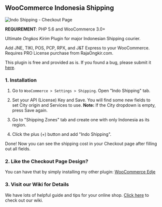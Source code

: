 ## WooCommerce Indonesia Shipping

![Indo Shipping - Checkout Page](http://cdn.setyono.net/indo-shipping/wcis-select-courier.jpg)

**REQUIREMENT**: PHP 5.6 and WooCommerce 3.0+

Ultimate *Ongkos Kirim* Plugin for major Indonesian Shipping courier.

Add JNE, TIKI, POS, PCP, RPX, and J&T Express to your WooCommerce. Requires PRO License purchase from RajaOngkir.com.

This plugin is free and provided as is. If you found a bug, please submit it [here](https://github.com/hrsetyono/wc-indo-shipping/issues).

### 1. Installation

1. Go to `WooCommerce > Settings > Shipping`. Open "Indo Shipping" tab.

1. Set your API (License) Key and Save. You will find some new fields to set City origin and Services to use. **Note:** If the City dropdown is empty, press Save again.

1. Go to "Shipping Zones" tab and create one with only Indonesia as its region.

1. Click the plus (+) button and add "Indo Shipping".

Done! Now you can see the shipping cost in your Checkout page after filling out all fields.

### 2. Like the Checkout Page Design?

You can have that by simply installing my other plugin: [WooCommerce Edje](https://github.com/hrsetyono/woocommerce-edje)

### 3. Visit our Wiki for Details

We have lots of helpful guide and tips for your online shop. [Click here](https://github.com/hrsetyono/woocommerce-indo-shipping/wiki) to check out our wiki.

